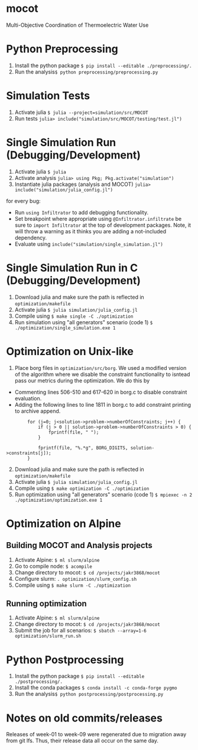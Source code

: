 # mocot
Multi-Objective Coordination of Thermoelectric Water Use

# Python Preprocessing
1) Install the python package `$ pip install --editable ./preprocessing/.`
2) Run the analysis`$ python preprocessing/preprocessing.py`

# Simulation Tests
1) Activate julia `$ julia --project=simulation/src/MOCOT`
2) Run tests `julia> include("simulation/src/MOCOT/testing/test.jl")`

# Single Simulation Run (Debugging/Development)
1) Activate julia `$ julia`
2) Activate analysis `julia> using Pkg; Pkg.activate("simulation")`
3) Instantiate julia packages (analysis and MOCOT) `julia> include("simulation/julia_config.jl")`

for every bug:
  * Run `using Infiltrator` to add debugging functionality.
  * Set breakpoint where appropriate using `@Infiltrator.infiltrate` be sure to `import Infiltrator` at the top of development packages. Note, it will throw a warning as it thinks you are adding a not-included dependency.
  * Evaluate using `include("simulation/single_simulation.jl")`

# Single Simulation Run in C (Debugging/Development)
1) Download julia and make sure the path is reflected in `optimization/makefile`
2) Activate julia `$ julia simulation/julia_config.jl`
3) Compile using `$ make single -C ./optimization`
4) Run simulation using "all generators" scenario (code 1) `$ ./optimization/single_simulation.exe 1`

# Optimization on Unix-like
1) Place borg files in `optimization/src/borg`. We used a modified version of the algorithm where we disable the constraint functionality to isntead pass our metrics during the optimization. We do this by 
* Commenting lines 506-510 and 617-620 in borg.c to disable constraint evaluation.
* Adding the following lines to line 1811 in borg.c to add constraint printing to archive append.
```
		for (j=0; j<solution->problem->numberOfConstraints; j++) {
			if (j > 0 || solution->problem->numberOfConstraints > 0) {
				fprintf(file, " ");
			}

			fprintf(file, "%.*g", BORG_DIGITS, solution->constraints[j]);
		}
```
2) Download julia and make sure the path is reflected in `optimization/makefile`
3) Activate julia `$ julia simulation/julia_config.jl`
4) Compile using `$ make optimization -C ./optimization`
5) Run optimization using "all generators" scenario (code 1) `$ mpiexec -n 2 ./optimization/optimization.exe 1`

# Optimization on Alpine

## Building MOCOT and Analysis projects
1) Activate Alpine: `$ ml slurm/alpine`
2) Go to compile node: `$ acompile`
3) Change directory to mocot: `$ cd /projects/jakr3868/mocot`
4) Configure slurm: `. optimization/slurm_config.sh` 
5) Compile using `$ make slurm -C ./optimization`

## Running optimization
1) Activate Alpine: `$ ml slurm/alpine`
2) Change directory to mocot: `$ cd /projects/jakr3868/mocot`
3) Submit the job for all scenarios: `$ sbatch --array=1-6 optimization/slurm_run.sh`

# Python Postprocessing
1) Install the python package `$ pip install --editable ./postprocessing/.`
2) Install the conda packages `$ conda install -c conda-forge pygmo` 
3) Run the analysis`$ python postprocessing/postprocessing.py`

# Notes on old commits/releases
Releases of week-01 to week-09 were regenerated due to migration away from git lfs. Thus, their release data all occur on the same day. 

